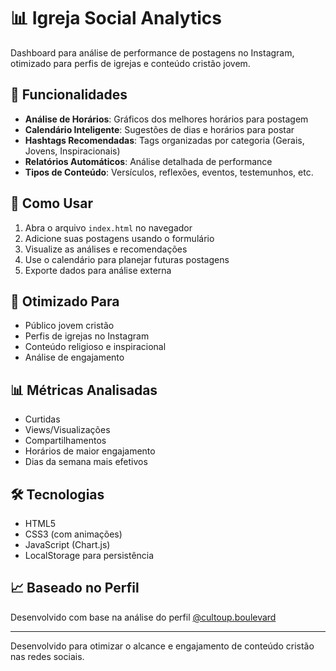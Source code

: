 # 📊 Igreja Social Analytics

Dashboard para análise de performance de postagens no Instagram, otimizado para perfis de igrejas e conteúdo cristão jovem.

## 🚀 Funcionalidades

- **Análise de Horários**: Gráficos dos melhores horários para postagem
- **Calendário Inteligente**: Sugestões de dias e horários para postar
- **Hashtags Recomendadas**: Tags organizadas por categoria (Gerais, Jovens, Inspiracionais)
- **Relatórios Automáticos**: Análise detalhada de performance
- **Tipos de Conteúdo**: Versículos, reflexões, eventos, testemunhos, etc.

## 📱 Como Usar

1. Abra o arquivo `index.html` no navegador
2. Adicione suas postagens usando o formulário
3. Visualize as análises e recomendações
4. Use o calendário para planejar futuras postagens
5. Exporte dados para análise externa

## 🎯 Otimizado Para

- Público jovem cristão
- Perfis de igrejas no Instagram
- Conteúdo religioso e inspiracional
- Análise de engajamento

## 📊 Métricas Analisadas

- Curtidas
- Views/Visualizações
- Compartilhamentos
- Horários de maior engajamento
- Dias da semana mais efetivos

## 🛠️ Tecnologias

- HTML5
- CSS3 (com animações)
- JavaScript (Chart.js)
- LocalStorage para persistência

## 📈 Baseado no Perfil

Desenvolvido com base na análise do perfil [@cultoup.boulevard](https://www.instagram.com/cultoup.boulevard)

---

Desenvolvido para otimizar o alcance e engajamento de conteúdo cristão nas redes sociais.